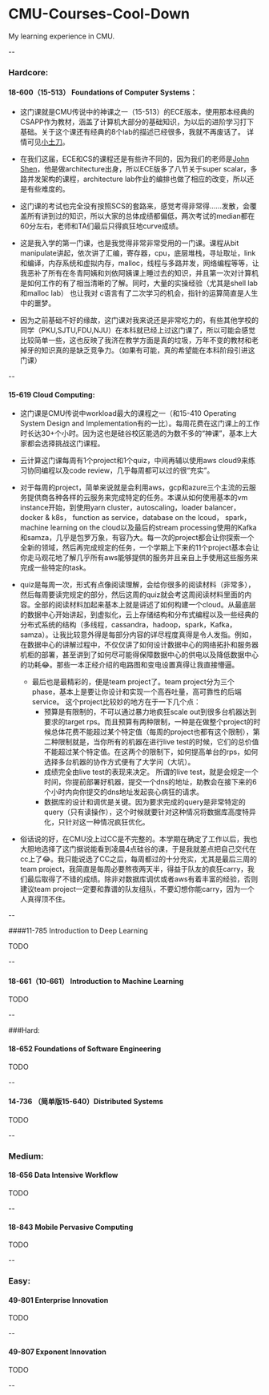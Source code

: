 # CMU-Courses-Cool-Down
My learning experience in CMU.

--

### Hardcore:

#### 18-600（15-513） Foundations of Computer Systems：

 -  这门课就是CMU传说中的神课之一（15-513）的ECE版本，使用那本经典的CSAPP作为教材，涵盖了计算机大部分的基础知识，为以后的进阶学习打下基础。关于这个课还有经典的8个lab的描述已经很多，我就不再废话了。 详情可见[小土刀]([https://wdxtub.com/2016/04/16/thin-csapp-0/](https://wdxtub.com/2016/04/16/thin-csapp-0/)
)。

- 在我们这届，ECE和CS的课程还是有些许不同的，因为我们的老师是[John Shen](https://sv.cmu.edu/directory/faculty-and-researchers-directory/faculty-and-researchers/shen.html)，他是做architecture出身，所以ECE版多了八节关于super scalar，多路并发架构的课程，architecture lab作业的编排也做了相应的改变，所以还是有些难度的。

- 这门课的考试也完全没有按照SCS的套路来，感觉考得非常得……发散，会覆盖所有讲到过的知识，所以大家的总体成绩都偏低，两次考试的median都在60分左右，老师和TA们最后只得疯狂地curve成绩。

- 这是我入学的第一门课，也是我觉得非常非常受用的一门课。课程从bit manipulate讲起，依次讲了汇编，寄存器，cpu，底层堆栈，寻址取址，link和编译，内存系统和虚拟内存，malloc，线程与多路并发，网络编程等等，让我恶补了所有在冬青阿姨和刘依阿姨课上睡过去的知识，并且第一次对计算机是如何工作的有了相当清晰的了解。同时，大量的实操经验（尤其是shell lab和malloc lab） 也让我对 c语言有了二次学习的机会，指针的运算简直是人生中的噩梦。
 
- 因为之前基础不好的缘故，这门课对我来说还是非常吃力的，有些其他学校的同学（PKU,SJTU,FDU,NJU）在本科就已经上过这门课了，所以可能会感觉比较简单一些，这也反映了我济在教学方面是真的垃圾，万年不变的教材和老掉牙的知识真的是缺乏竞争力。（如果有可能，真的希望能在本科阶段引进这门课）


--


#### 15-619 Cloud Computing:

- 这门课是CMU传说中workload最大的课程之一（和15-410 Operating System Design and Implementation有的一比）。每周花费在这门课上的工作时长达30+个小时。因为这也是硅谷校区能选的为数不多的“神课”，基本上大家都会选择挑战这门课程。

- 云计算这门课每周有1个project和1个quiz，中间再辅以使用aws cloud9来练习协同编程以及code review，几乎每周都可以过的很“充实”。

- 对于每周的project，简单来说就是会利用aws，gcp和azure三个主流的云服务提供商各种各样的云服务来完成特定的任务。本课从如何使用基本的vm instance开始，到使用yarn cluster，autoscaling，loader balancer，docker & k8s， function as service，database on the lcoud， spark，machine learning on the cloud以及最后的stream processing使用的Kafka和samza，几乎是包罗万象，有容乃大。每一次的project都会让你探索一个全新的领域，然后再完成规定的任务，一个学期上下来的11个project基本会让你走马观花地了解几乎所有aws能够提供的服务并且亲自上手使用这些服务来完成一些特定的task。

- quiz是每周一次，形式有点像阅读理解，会给你很多的阅读材料（非常多），然后每周要读完规定的部分，然后这周的quiz就会考这周阅读材料里面的内容。全部的阅读材料加起来基本上就是讲述了如何构建一个cloud。从最底层的数据中心开始讲起，到虚拟化，云上存储结构和分布式编程以及一些经典的分布式系统的结构（多线程，cassandra，hadoop，spark，Kafka，samza）。让我比较意外得是每部分内容的详尽程度真得是令人发指。例如，在数据中心的讲解过程中，不仅仅讲了如何设计数据中心的网络拓扑和服务器机柜的部署，甚至讲到了如何尽可能得保障数据中心的供电以及降低数据中心的功耗😂。那些一本正经介绍的电路图和变电设置真得让我直接懵逼。
  - 最后也是最精彩的，便是team project了。team project分为三个phase，基本上是要让你设计和实现一个高吞吐量，高可靠性的后端service。 这个project比较妙的地方在于一下几个点：
    - 预算是有限制的，不可以通过暴力地疯狂scale out到很多台机器达到要求的target rps。而且预算有两种限制，一种是在做整个project的时候总体花费不能超过某个特定值（每周的project也都有这个限制），第二种限制就是，当你所有的机器在进行live test的时候，它们的总价值不能超过某个特定值。在这两个的限制下，如何提高单台的rps，如何选择多台机器的协作方式便有了大学问（大坑）。
    - 成绩完全由live test的表现来决定。 所谓的live test，就是会规定一个时间，你提前部署好机器，提交一个dns的地址，助教会在接下来的6个小时内向你提交的dns地址发起丧心病狂的请求。
    - 数据库的设计和调优是关键。因为要求完成的query是非常特定的query（只有读操作），这个时候就要针对这种情况将数据库高度特异化，只针对这一种情况疯狂优化。


- 俗话说的好，在CMU没上过CC是不完整的。本学期在确定了工作以后，我也大胆地选择了这门据说能看到凌晨4点硅谷的课，于是我就差点把自己交代在cc上了😂。我只能说选了CC之后，每周都过的十分充实，尤其是最后三周的team project，我简直是每周必要熬夜两天半，得益于队友的疯狂carry，我们最后取得了不错的成绩。除非对数据库调优或者aws有着丰富的经验，否则建议team project一定要和靠谱的队友组队，不要幻想你能carry，因为一个人真得顶不住。

--

####11-785 Introduction to Deep Learning

TODO

--

#### 18-661（10-661） Introduction to Machine Learning

TODO

--


###Hard:

#### 18-652 Foundations of Software Engineering

TODO

--



#### 14-736 （简单版15-640）Distributed Systems

TODO

--


### Medium:

#### 18-656 Data Intensive Workflow

TODO

--

#### 18-843 Mobile Pervasive Computing

TODO

--

### Easy:

#### 49-801 Enterprise Innovation
TODO

--

#### 49-807 Exponent Innovation

TODO

--


